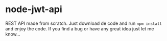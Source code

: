 # node-jwt-api
REST API made from scratch.
Just download de code and run `npm install` and enjoy the code.
If you find a bug or have any great idea just let me know...
